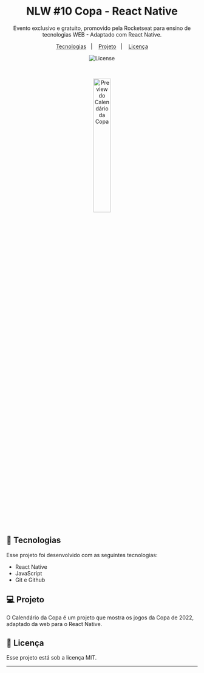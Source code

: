 
<h1 align="center"> NLW #10 Copa - React Native </h1>

<p align="center">
Evento exclusivo e gratuito, promovido pela Rocketseat para ensino de tecnologias WEB - Adaptado com React Native.
</p>

<p align="center">
  <a href="#-tecnologias">Tecnologias</a>&nbsp;&nbsp;&nbsp;|&nbsp;&nbsp;&nbsp;
  <a href="#-projeto">Projeto</a>&nbsp;&nbsp;&nbsp;|&nbsp;&nbsp;&nbsp;
  <a href="#memo-licença">Licença</a>
</p>

<p align="center">
  <img alt="License" src="https://img.shields.io/static/v1?label=license&message=MIT&color=49AA26&labelColor=000000">
</p>

<br>

<p align="center">
   <img alt="Preview do Calendário da Copa" src="https://i.imgur.com/YzASSXH.jpg" width="30%">
</p>

## 🚀 Tecnologias

Esse projeto foi desenvolvido com as seguintes tecnologias:

- React Native
- JavaScript
- Git e Github


## 💻 Projeto

O Calendário da Copa é um projeto que mostra os jogos da Copa de 2022, adaptado da web para o React Native.


## :memo: Licença

Esse projeto está sob a licença MIT.

---

